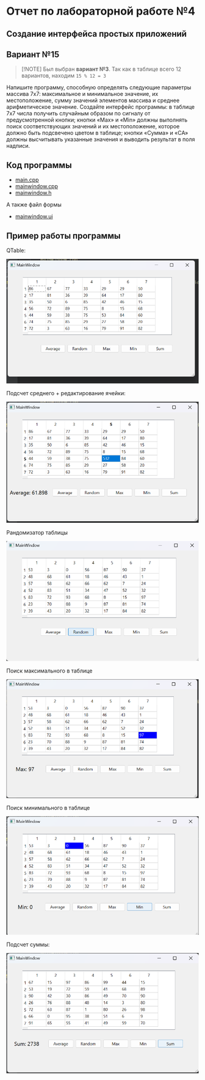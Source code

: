 # Отчет по лабораторной работе №4

## Создание интерфейса простых приложений

## Вариант №15

> \[!NOTE]
> Был выбран **вариант №3**. Так как в таблице всего 12 вариантов, находим `15 % 12 = 3`

Напишите программу, способную определять следующие параметры массива 7х7: максимальное и минимальное значение, их местоположение, сумму значений элементов массива и среднее арифметическое значение. Создайте интерфейс программы: в таблице 7х7 числа получить случайным образом по сигналу от предусмотренной кнопки; кнопки «Max» и «Min» должны выполнять поиск соответствующих значений и их местоположение, которое должно быть подсвечено цветом в таблице; кнопки «Сумма» и «СА» должны высчитывать указанные значения и выводить результат в поля надписи.

## Код программы

* [main.cpp](./src/main.cpp)
* [mainwindow.cpp](./src/mainwindow.cpp)
* [mainwindow.h](./src/mainwindow.h)

А также файл формы

* [mainwindow.ui](./src/mainwindow.ui)

## Пример работы программы

QTable:

![1.png](./reamde_imgs/1.png)

Подсчет среднего + редактирование ячейки:

![2.png](./reamde_imgs/2.png)

Рандомизатор таблицы

![3.png](./reamde_imgs/3.png)

Поиск максимального в таблице

![4.png](./reamde_imgs/4.png)

Поиск минимального в таблице

![5.png](./reamde_imgs/5.png)

Подсчет суммы:

![6.png](./reamde_imgs/6.png)
